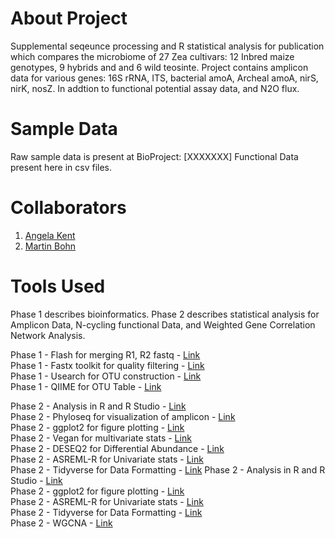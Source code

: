 # About Project
Supplemental seqeunce processing and R statistical analysis for publication which compares the microbiome of 27 Zea cultivars: 12 Inbred maize genotypes, 9 hybrids and and 6 wild teosinte. 
Project contains amplicon data for various genes: 16S rRNA, ITS, bacterial amoA, Archeal amoA, nirS, nirK, nosZ. In addtion to functional potential assay data, and N2O flux. 

# Sample Data 
Raw sample data is present at BioProject: [XXXXXXX]
Functional Data present here in csv files. 

# Collaborators 
1. [Angela Kent](https://microbiome.nres.illinois.edu/)
2. [Martin Bohn](https://cropsciences.illinois.edu/people/profile/mbohn)

# Tools Used 
Phase 1 describes bioinformatics. Phase 2 describes statistical analysis for Amplicon Data, N-cycling functional Data, and Weighted Gene Correlation Network Analysis. 

Phase 1 - Flash for merging R1, R2 fastq - [Link](https://ccb.jhu.edu/software/FLASH/) <br/>
Phase 1 - Fastx toolkit for quality filtering - [Link](http://hannonlab.cshl.edu/fastx_toolkit/) <br/>
Phase 1 - Usearch for OTU construction - [Link](https://www.drive5.com/usearch/) <br/>
Phase 1 - QIIME for OTU Table - [Link](http://qiime.org/) <br/>

Phase 2 - Analysis in R and R Studio - [Link](https://www.rstudio.com/) <br/>
Phase 2 - Phyloseq for visualization of amplicon - [Link](https://joey711.github.io/phyloseq/) <br/>
Phase 2 - ggplot2 for figure plotting - [Link](https://ggplot2.tidyverse.org/) <br/>
Phase 2 - Vegan for multivariate stats - [Link](https://rdrr.io/rforge/vegan/) <br/>
Phase 2 - DESEQ2 for Differential Abundance - [Link](https://bioconductor.org/packages/release/bioc/html/DESeq2.html) <br/>
Phase 2 - ASREML-R for Univariate stats - [Link](https://www.vsni.co.uk/software/asreml-r) <br/>
Phase 2 - Tidyverse for Data Formatting - [Link](https://www.tidyverse.org/)
Phase 2 - Analysis in R and R Studio - [Link](https://www.rstudio.com/) <br/>
Phase 2 - ggplot2 for figure plotting - [Link](https://ggplot2.tidyverse.org/) <br/>
Phase 2 - ASREML-R for Univariate stats - [Link](https://www.vsni.co.uk/software/asreml-r) <br/>
Phase 2 - Tidyverse for Data Formatting - [Link](https://www.tidyverse.org/)<br/>
Phase 2 - WGCNA - [Link](https://bmcbioinformatics.biomedcentral.com/articles/10.1186/1471-2105-9-559) <br/>
